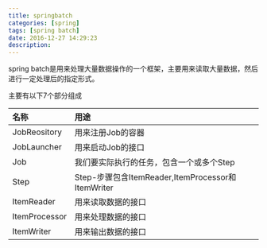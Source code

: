 ```yaml
---
title: springbatch
categories: [spring]
tags: [spring batch]
date: 2016-12-27 14:29:23
description:
---
```


spring batch是用来处理大量数据操作的一个框架，主要用来读取大量数据，然后进行一定处理后的指定形式。

主要有以下7个部分组成

|名称|用途|
|:-|:-|
|JobReository|用来注册Job的容器|
|JobLauncher|用来启动Job的接口|
|Job|我们要实际执行的任务，包含一个或多个Step|
|Step|Step-步骤包含ItemReader,ItemProcessor和ItemWriter|
|ItemReader|用来读取数据的接口|
|ItemProcessor|用来处理数据的接口|
|ItemWriter|用来输出数据的接口|
